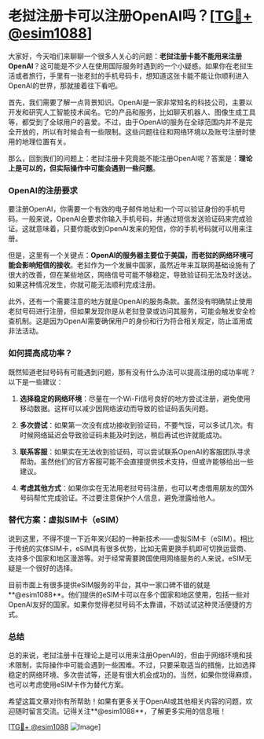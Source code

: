 # 老挝注册卡可以注册OpenAI吗？[[TG💪+ @esim1088](https://t.me/s/esim1088)]

大家好，今天咱们来聊聊一个很多人关心的问题：**老挝注册卡能不能用来注册OpenAI**？这可能是不少人在使用国际服务时遇到的一个小疑惑。如果你在老挝生活或者旅行，手里有一张老挝的手机号码卡，想知道这张卡能不能让你顺利进入OpenAI的世界，那就接着往下看吧。

首先，我们需要了解一点背景知识。OpenAI是一家非常知名的科技公司，主要以开发和研究人工智能技术闻名。它的产品和服务，比如聊天机器人、图像生成工具等，都受到了全球用户的喜爱。不过，由于OpenAI的服务在全球范围内并不是完全开放的，所以有时候会有一些限制。这些问题往往和网络环境以及账号注册时使用的地理位置有关。

那么，回到我们的问题上：老挝注册卡究竟能不能注册OpenAI呢？答案是：**理论上是可以的，但实际操作中可能会遇到一些问题**。

### OpenAI的注册要求

要注册OpenAI，你需要一个有效的电子邮件地址和一个可以验证身份的手机号码。一般来说，OpenAI会要求你输入手机号码，并通过短信发送验证码来完成验证。这就意味着，只要你能收到OpenAI发来的短信，你的手机号码就可以用来注册。

但是，这里有一个关键点：**OpenAI的服务器主要位于美国，而老挝的网络环境可能会影响短信的接收**。老挝作为一个发展中国家，虽然近年来互联网基础设施有了很大的改善，但在某些地区，网络信号可能不够稳定，导致验证码无法及时送达。如果这种情况发生，你就可能无法顺利完成注册。

此外，还有一个需要注意的地方就是OpenAI的服务条款。虽然没有明确禁止使用老挝号码进行注册，但如果发现你是从老挝登录或访问其服务，可能会触发安全检查机制。这是因为OpenAI需要确保用户的身份和行为符合相关规定，防止滥用或非法活动。

### 如何提高成功率？

既然知道老挝号码有可能遇到问题，那有没有什么办法可以提高注册的成功率呢？以下是一些建议：

1. **选择稳定的网络环境**：尽量在一个Wi-Fi信号良好的地方尝试注册，避免使用移动数据。这样可以减少因网络波动而导致的验证码丢失问题。

2. **多次尝试**：如果第一次没有成功接收到验证码，不要气馁，可以多试几次。有时候网络延迟会导致验证码未能及时到达，稍后再试也许就能成功。

3. **联系客服**：如果实在无法收到验证码，可以尝试联系OpenAI的客服团队寻求帮助。虽然他们的官方客服可能不会直接提供技术支持，但或许能够给出一些建议。

4. **考虑其他方式**：如果你实在无法用老挝号码注册，也可以考虑借用朋友的国外号码帮忙完成验证。不过要注意保护个人信息，避免泄露给他人。

### 替代方案：虚拟SIM卡（eSIM）

说到这里，不得不提一下近年来兴起的一种新技术——虚拟SIM卡（eSIM）。相比于传统的实体SIM卡，eSIM具有很多优势，比如无需更换手机即可切换运营商、支持多个国家和地区漫游等。对于经常需要跨国使用网络服务的人来说，eSIM无疑是一个很好的选择。

目前市面上有很多提供eSIM服务的平台，其中一家口碑不错的就是**@esim1088**。他们提供的eSIM卡可以在多个国家和地区使用，包括一些对OpenAI友好的国家。如果你觉得老挝号码不太靠谱，不妨试试这种灵活便捷的方式。

### 总结

总的来说，老挝注册卡在理论上是可以用来注册OpenAI的，但由于网络环境和技术限制，实际操作中可能会遇到一些困难。不过，只要采取适当的措施，比如选择稳定的网络环境、多次尝试等，还是有很大机会成功的。当然，如果你觉得麻烦，也可以考虑使用eSIM卡作为替代方案。

希望这篇文章对你有所帮助！如果有更多关于OpenAI或其他相关内容的问题，欢迎随时留言交流。记得关注**@esim1088**，了解更多实用的信息哦！

[[TG💪+ @esim1088](https://t.me/s/esim1088) ![Image](https://i.postimg.cc/4NQfJmqS/Snipaste-2025-05-13-00-14-12.png)]